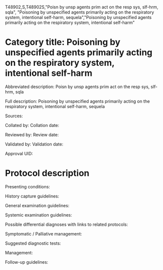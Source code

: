 T48902,S,T48902S,"Poisn by unsp agents prim act on the resp sys, slf-hrm, sqla", "Poisoning by unspecified agents primarily acting on the respiratory system, intentional self-harm, sequela","Poisoning by unspecified agents primarily acting on the respiratory system, intentional self-harm"
# Category title: Poisoning by unspecified agents primarily acting on the respiratory system, intentional self-harm

Abbreviated description: Poisn by unsp agents prim act on the resp sys, slf-hrm, sqla

Full description: Poisoning by unspecified agents primarily acting on the respiratory system, intentional self-harm, sequela

Sources:

Collated by:
Collation date:

Reviewed by:
Review date:

Validated by:
Validation date:

Approval UID:

# Protocol description

Presenting conditions:

History capture guidelines:

General examination guidelines:

Systemic examination guidelines:

Possible differential diagnoses with links to related protocols:

Symptomatic / Palliative management:

Suggested diagnostic tests:

Management:

Follow-up guidelines:
